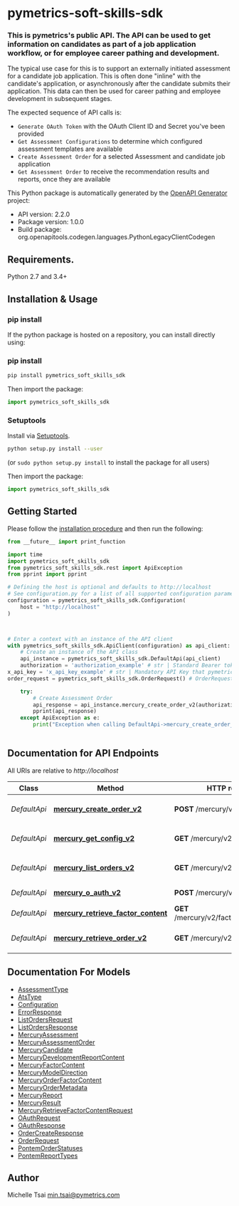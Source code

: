# pymetrics-soft-skills-sdk
### This is pymetrics's public API. The API can be used to get information on candidates as part of a job application workflow, or for employee career pathing and development.
The typical use case for this is to support an externally initiated assessment for a candidate job application.
This is often done \"inline\" with the candidate's application, or asynchronously after the candidate submits their application.
This data can then be used for career pathing and employee development in subsequent stages.

The expected sequence of API calls is:
* `Generate OAuth Token` with the OAuth Client ID and Secret you've been provided
* `Get Assessment Configurations` to determine which configured assessment templates are available
* `Create Assessment Order` for a selected Assessment and candidate job application
* `Get Assessment Order` to receive the recommendation results and reports, once they are available

This Python package is automatically generated by the [OpenAPI Generator](https://openapi-generator.tech) project:

- API version: 2.2.0
- Package version: 1.0.0
- Build package: org.openapitools.codegen.languages.PythonLegacyClientCodegen

## Requirements.

Python 2.7 and 3.4+

## Installation & Usage
### pip install

If the python package is hosted on a repository, you can install directly using:

### pip install


```sh
pip install pymetrics_soft_skills_sdk
```

Then import the package:
```python
import pymetrics_soft_skills_sdk
```

### Setuptools

Install via [Setuptools](http://pypi.python.org/pypi/setuptools).

```sh
python setup.py install --user
```
(or `sudo python setup.py install` to install the package for all users)

Then import the package:
```python
import pymetrics_soft_skills_sdk
```

## Getting Started

Please follow the [installation procedure](#installation--usage) and then run the following:

```python
from __future__ import print_function

import time
import pymetrics_soft_skills_sdk
from pymetrics_soft_skills_sdk.rest import ApiException
from pprint import pprint

# Defining the host is optional and defaults to http://localhost
# See configuration.py for a list of all supported configuration parameters.
configuration = pymetrics_soft_skills_sdk.Configuration(
    host = "http://localhost"
)



# Enter a context with an instance of the API client
with pymetrics_soft_skills_sdk.ApiClient(configuration) as api_client:
    # Create an instance of the API class
    api_instance = pymetrics_soft_skills_sdk.DefaultApi(api_client)
    authorization = 'authorization_example' # str | Standard Bearer token request, from `Generate OAuth Token`. Formatted `Bearer {token}` (optional)
x_api_key = 'x_api_key_example' # str | Mandatory API Key that pymetrics will provide (optional)
order_request = pymetrics_soft_skills_sdk.OrderRequest() # OrderRequest | Candidate, assessment, and job application details (optional)

    try:
        # Create Assessment Order
        api_response = api_instance.mercury_create_order_v2(authorization=authorization, x_api_key=x_api_key, order_request=order_request)
        pprint(api_response)
    except ApiException as e:
        print("Exception when calling DefaultApi->mercury_create_order_v2: %s\n" % e)
    
```

## Documentation for API Endpoints

All URIs are relative to *http://localhost*

Class | Method | HTTP request | Description
------------ | ------------- | ------------- | -------------
*DefaultApi* | [**mercury_create_order_v2**](docs/DefaultApi.md#mercury_create_order_v2) | **POST** /mercury/v2/orders | Create Assessment Order
*DefaultApi* | [**mercury_get_config_v2**](docs/DefaultApi.md#mercury_get_config_v2) | **GET** /mercury/v2/assessments | Get Assessment Configurations
*DefaultApi* | [**mercury_list_orders_v2**](docs/DefaultApi.md#mercury_list_orders_v2) | **GET** /mercury/v2/orders | List Assessment Orders
*DefaultApi* | [**mercury_o_auth_v2**](docs/DefaultApi.md#mercury_o_auth_v2) | **POST** /mercury/v2/oauth/token | Generate OAuth Token
*DefaultApi* | [**mercury_retrieve_factor_content**](docs/DefaultApi.md#mercury_retrieve_factor_content) | **GET** /mercury/v2/factorContent/{uuid} | Get Factor Content
*DefaultApi* | [**mercury_retrieve_order_v2**](docs/DefaultApi.md#mercury_retrieve_order_v2) | **GET** /mercury/v2/orders/{uuid} | Get Assessment Order


## Documentation For Models

 - [AssessmentType](docs/AssessmentType.md)
 - [AtsType](docs/AtsType.md)
 - [Configuration](docs/Configuration.md)
 - [ErrorResponse](docs/ErrorResponse.md)
 - [ListOrdersRequest](docs/ListOrdersRequest.md)
 - [ListOrdersResponse](docs/ListOrdersResponse.md)
 - [MercuryAssessment](docs/MercuryAssessment.md)
 - [MercuryAssessmentOrder](docs/MercuryAssessmentOrder.md)
 - [MercuryCandidate](docs/MercuryCandidate.md)
 - [MercuryDevelopmentReportContent](docs/MercuryDevelopmentReportContent.md)
 - [MercuryFactorContent](docs/MercuryFactorContent.md)
 - [MercuryModelDirection](docs/MercuryModelDirection.md)
 - [MercuryOrderFactorContent](docs/MercuryOrderFactorContent.md)
 - [MercuryOrderMetadata](docs/MercuryOrderMetadata.md)
 - [MercuryReport](docs/MercuryReport.md)
 - [MercuryResult](docs/MercuryResult.md)
 - [MercuryRetrieveFactorContentRequest](docs/MercuryRetrieveFactorContentRequest.md)
 - [OAuthRequest](docs/OAuthRequest.md)
 - [OAuthResponse](docs/OAuthResponse.md)
 - [OrderCreateResponse](docs/OrderCreateResponse.md)
 - [OrderRequest](docs/OrderRequest.md)
 - [PontemOrderStatuses](docs/PontemOrderStatuses.md)
 - [PontemReportTypes](docs/PontemReportTypes.md)


## Author
Michelle Tsai <min.tsai@pymetrics.com>




